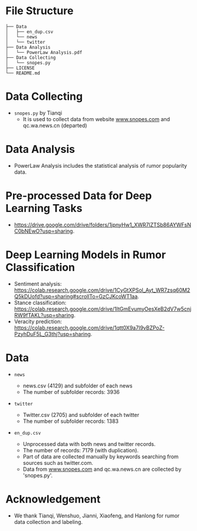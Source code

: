 # File Structure
```
├── Data
│   ├── en_dup.csv
│	└── news
│	└── twitter
├── Data Analysis
│   └── PowerLaw Analysis.pdf
├── Data Collecting
│   └── snopes.py
├── LICENSE
└── README.md
```

# Data Collecting  
- `snopes.py` by Tianqi
  - It is used to collect data from website www.snopes.com and qc.wa.news.cn (departed)

# Data Analysis  
- PowerLaw Analysis includes the statistical analysis of rumor popularity data. 

# Pre-processed Data for Deep Learning Tasks
- https://drive.google.com/drive/folders/1jpnyHw1_XWR7lZTSb86AYWFsNC0bNEwO?usp=sharing. 

# Deep Learning Models in Rumor Classification
- Sentiment analysis: https://colab.research.google.com/drive/1CyGtXPSol_Ayt_WR7zsq60M2Q5kDUofd?usp=sharing#scrollTo=GzCJKcoWT1aa. 
- Stance classification: https://colab.research.google.com/drive/1ItGmEvumyOesXeB2dV7w5cnjRW9fTAKL?usp=sharing.  
- Veracity prediction: https://colab.research.google.com/drive/1qtt0X9a7I9vBZPoZ-PzyhDuF5L_G3thj?usp=sharing. 


# Data
- `news` 
  - news.csv (4129) and subfolder of each news
  - The number of subfolder records: 3936   

- `twitter` 
  - Twitter.csv (2705) and subfolder of each twitter
  - The number of subfolder records: 1383  

- `en_dup.csv`
  - Unprocessed data with both news and twitter records.  
  - The number of records: 7179 (with duplication).   
  - Part of data are collected manually by keywords searching from sources such as twitter.com.  
  - Data from www.snopes.com and qc.wa.news.cn are collected by 'snopes.py'.  

  
  
# Acknowledgement
- We thank Tianqi, Wenshuo, Jianni, Xiaofeng, and Hanlong for rumor data collection and labeling.  


